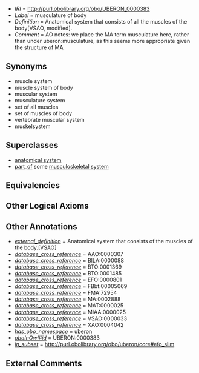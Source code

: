  * *IRI* = http://purl.obolibrary.org/obo/UBERON_0000383
 * *Label* = musculature of body
 * *Definition* = Anatomical system that consists of all the muscles of the body[VSAO, modified].
 * *Comment* = AO notes: we place the MA term musculature here, rather than under uberon:musculature, as this seems more appropriate given the structure of MA

## Synonyms

 * muscle system
 * muscle system of body
 * muscular system
 * musculature system
 * set of all muscles
 * set of muscles of body
 * vertebrate muscular system
 * muskelsystem

## Superclasses

 * [anatomical system](../../UBERON/67/UBERON_0000467.md)
 * [part_of](../../BFO/50/BFO_0000050.md) some [musculoskeletal system](../../UBERON/04/UBERON_0002204.md)

## Equivalencies


## Other Logical Axioms


## Other Annotations

 * *[external_definition](../../UBPROP/01/UBPROP_0000001.md)* = Anatomical system that consists of the muscles of the body.[VSAO]
 * *[database_cross_reference](../../ef/oboInOwl#hasDbXref.md)* = AAO:0000307
 * *[database_cross_reference](../../ef/oboInOwl#hasDbXref.md)* = BILA:0000088
 * *[database_cross_reference](../../ef/oboInOwl#hasDbXref.md)* = BTO:0001369
 * *[database_cross_reference](../../ef/oboInOwl#hasDbXref.md)* = BTO:0001485
 * *[database_cross_reference](../../ef/oboInOwl#hasDbXref.md)* = EFO:0000801
 * *[database_cross_reference](../../ef/oboInOwl#hasDbXref.md)* = FBbt:00005069
 * *[database_cross_reference](../../ef/oboInOwl#hasDbXref.md)* = FMA:72954
 * *[database_cross_reference](../../ef/oboInOwl#hasDbXref.md)* = MA:0002888
 * *[database_cross_reference](../../ef/oboInOwl#hasDbXref.md)* = MAT:0000025
 * *[database_cross_reference](../../ef/oboInOwl#hasDbXref.md)* = MIAA:0000025
 * *[database_cross_reference](../../ef/oboInOwl#hasDbXref.md)* = VSAO:0000033
 * *[database_cross_reference](../../ef/oboInOwl#hasDbXref.md)* = XAO:0004042
 * *[has_obo_namespace](../../ce/oboInOwl#hasOBONamespace.md)* = uberon
 * *[oboInOwl#id](../../id/oboInOwl#id.md)* = UBERON:0000383
 * *[in_subset](../../et/oboInOwl#inSubset.md)* = http://purl.obolibrary.org/obo/uberon/core#efo_slim

## External Comments

